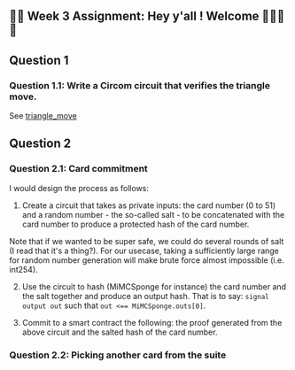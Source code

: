 ## 🚀🚀 Week 3 Assignment: Hey y'all ! Welcome 👋👋🚀🚀

## Question 1

### Question 1.1: Write a Circom circuit that verifies the triangle move.

See [triangle_move](./triangle_move/)

## Question 2

### Question 2.1: Card commitment 

I would design the process as follows:

1. Create a circuit that takes as private inputs: the card number (0 to 51) and a random number - the so-called salt - to be concatenated with the card number to produce a protected hash of the card number. 

Note that if we wanted to be super safe, we could do several rounds of salt (I read that it's a thing?). For our usecase, taking a sufficiently large range for random number generation will make brute force almost impossible (i.e. int254).

2. Use the circuit to hash (MiMCSponge for instance) the card number and the salt together and produce an output hash. That is to say:
`signal output out` such that `out <== MiMCSponge.outs[0]`.

3. Commit to a smart contract the following: the proof generated from the above circuit and the salted hash of the card number.

### Question 2.2: Picking another card from the suite

